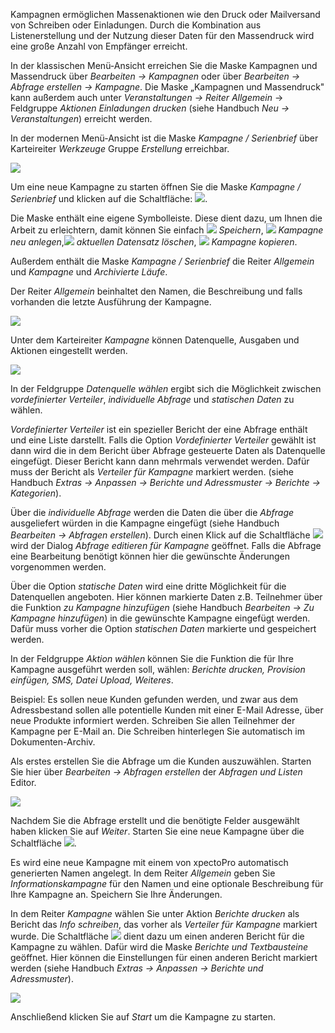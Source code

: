 Kampagnen ermöglichen Massenaktionen wie den Druck oder Mailversand von Schreiben oder Einladungen. Durch die  Kombination aus Listenerstellung und der Nutzung dieser Daten für den Massendruck wird eine große Anzahl von Empfänger erreicht.

In der klassischen Menü-Ansicht erreichen Sie die Maske Kampagnen und Massendruck  über *Bearbeiten → Kampagnen* oder über *Bearbeiten → Abfrage erstellen → Kampagne*. Die Maske „Kampagnen und Massendruck" kann außerdem auch unter *Veranstaltungen → Reiter Allgemein* → Feldgruppe *Aktionen* *Einladungen drucken* (siehe Handbuch *Neu  → Veranstaltungen*) erreicht werden.

In der modernen Menü-Ansicht ist die Maske *Kampagne / Serienbrief* über Karteireiter *Werkzeuge* Gruppe *Erstellung* erreichbar.

![](http://xpecto.github.io/docs/xpecto/Bearbeiten/Kampagnen/Kampagnen_menue.png)

Um eine neue Kampagne zu starten öffnen Sie die Maske *Kampagne / Serienbrief* und klicken auf die Schaltfläche: ![](http://xpecto.github.io/docs/img/img_1461665467946.png).

Die Maske enthält eine eigene Symbolleiste. Diese dient dazu, um Ihnen die Arbeit zu erleichtern,  damit können Sie einfach ![](http://xpecto.github.io/docs/img/img_1461671943922.png) *Speichern*,  ![](http://xpecto.github.io/docs/img/img_1461671772817.png) *Kampagne neu anlegen*,![](http://xpecto.github.io/docs/img/img_1461577385984.png) *aktuellen Datensatz löschen*,  ![](http://xpecto.github.io/docs/img/img_1461671810290.png)  *Kampagne kopieren*.

Außerdem enthält die  Maske *Kampagne / Serienbrief* die  Reiter *Allgemein* und *Kampagne* und *Archivierte Läufe*. 

Der Reiter *Allgemein* beinhaltet den Namen, die Beschreibung und falls vorhanden die letzte Ausführung der Kampagne.

![](http://xpecto.github.io/docs/xpecto/Bearbeiten/Kampagnen/Kampagne_allgemein.png)

Unter dem Karteireiter *Kampagne* können  Datenquelle, Ausgaben und Aktionen eingestellt werden.

![](https://xpecto.github.io/docs/xpecto/Bearbeiten/Kampagnen/Kampagne_kampagne.png)

In der Feldgruppe *Datenquelle wählen* ergibt sich die Möglichkeit zwischen *vordefinierter Verteiler*, *individuelle Abfrage*  und *statischen Daten* zu wählen.

*Vordefinierter Verteiler* ist ein spezieller Bericht der eine Abfrage enthält und eine Liste darstellt. Falls die Option *Vordefinierter Verteiler* gewählt ist dann wird die in dem Bericht über Abfrage gesteuerte Daten als Datenquelle eingefügt. Dieser Bericht kann dann mehrmals verwendet werden. Dafür muss der Bericht als *Verteiler für Kampagne* markiert werden. (siehe Handbuch *Extras → Anpassen → Berichte und Adressmuster → Berichte → Kategorien*). 

Über die *individuelle Abfrage* werden die Daten die über die *Abfrage* ausgeliefert würden in die Kampagne eingefügt (siehe Handbuch *Bearbeiten → Abfragen erstellen*). Durch einen Klick auf die Schaltfläche ![](http://xpecto.github.io/docs/img/img_1461674902900.png) wird der Dialog *Abfrage editieren für Kampagne* geöffnet. Falls die Abfrage eine Bearbeitung benötigt können hier die gewünschte Änderungen vorgenommen werden.

Über die Option *statische Daten* wird eine dritte Möglichkeit für die Datenquellen angeboten. Hier können markierte Daten z.B. Teilnehmer über die Funktion *zu Kampagne hinzufügen* (siehe Handbuch *Bearbeiten →  Zu Kampagne hinzufügen*) in die gewünschte Kampagne eingefügt werden. Dafür muss vorher die Option *statischen Daten* markierte und gespeichert werden.

In der Feldgruppe *Aktion wählen* können Sie die Funktion die für Ihre Kampagne  ausgeführt werden soll, wählen: *Berichte drucken, Provision einfügen, SMS, Datei Upload, Weiteres*.

Beispiel: Es sollen neue Kunden gefunden werden, und zwar aus dem Adressbestand sollen alle potentielle Kunden mit einer E-Mail Adresse, über neue Produkte informiert werden. Schreiben Sie allen Teilnehmer der Kampagne per E-Mail an. Die Schreiben hinterlegen Sie automatisch im Dokumenten-Archiv.

Als erstes erstellen Sie die Abfrage um die Kunden auszuwählen. Starten Sie hier über *Bearbeiten → Abfragen erstellen* der *Abfragen und Listen* Editor. 

![](http://xpecto.github.io/docs/img/img_1461676078337.png)

Nachdem Sie die Abfrage erstellt  und die benötigte Felder ausgewählt haben klicken Sie auf *Weiter*.
Starten Sie eine neue Kampagne über die Schaltfläche ![](http://xpecto.github.io/docs/img/img_1461676124268.png). 

Es wird eine neue Kampagne mit einem von xpectoPro automatisch generierten Namen angelegt.
In dem Reiter *Allgemein* geben Sie *Informationskampagne* für den Namen und eine optionale Beschreibung für Ihre Kampagne an. Speichern Sie Ihre Änderungen.

In dem Reiter *Kampagne* wählen Sie unter Aktion *Berichte drucken* als Bericht das *Info schreiben*, das vorher als *Verteiler für Kampagne* markiert wurde. Die Schaltfläche ![](http://xpecto.github.io/docs/img/img_1461940899447.png) dient dazu um einen anderen Bericht für die Kampagne zu wählen. Dafür wird die Maske *Berichte und Textbausteine* geöffnet. Hier können die Einstellungen für einen anderen Bericht markiert werden (siehe Handbuch *Extras  → Anpassen  →  Berichte und Adressmuster*).

![](https://xpecto.github.io/docs/xpecto/Bearbeiten/Kampagnen/Kampagne_kampagne_1.png)

Anschließend klicken Sie auf *Start* um die Kampagne zu starten.
